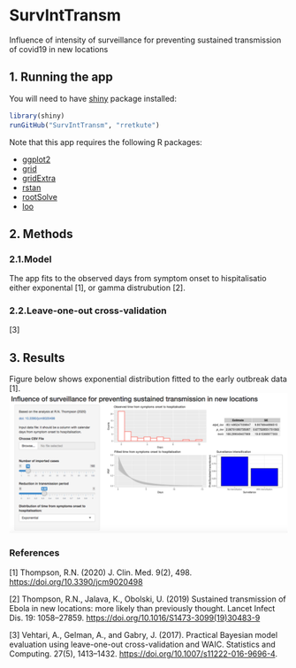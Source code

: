 # SurvIntTransm
Influence of intensity of surveillance for preventing sustained transmission of covid19 in new locations

## 1. Running the app
You will need to have [shiny](https://www.r-project.org/nosvn/pandoc/shiny.html) package installed:
```r
library(shiny)
runGitHub("SurvIntTransm", "rretkute")
```
Note that this app requires the following R packages:
* [ggplot2](https://ggplot2.tidyverse.org/)
* [grid](https://www.rdocumentation.org/packages/grid/versions/3.6.2)
* [gridExtra](https://cran.r-project.org/web/packages/gridExtra/index.html) 
* [rstan](https://github.com/stan-dev/rstan/wiki/RStan-Getting-Started)
* [rootSolve](https://cran.r-project.org/web/packages/rootSolve/index.html)
* [loo](https://cran.r-project.org/web/packages/loo/index.html)

## 2. Methods
###  2.1.Model 
The app fits to the observed days from symptom onset to hispitalisatio either exponental [1], or gamma distrubution [2].

###  2.2.Leave-one-out cross-validation  
[3]

## 3. Results
Figure below shows exponential distribution fitted to the early outbreak data [1].
![](figure/image_app.png)

### References
[1]  Thompson, R.N. (2020) J. Clin. Med.  9(2), 498. https://doi.org/10.3390/jcm9020498 

[2] Thompson, R.N., Jalava, K., Obolski, U. (2019) Sustained transmission of Ebola in new locations: more likely than previously thought. Lancet Infect Dis. 19: 1058–27859. https://doi.org/10.1016/S1473-3099(19)30483-9

[3] Vehtari, A., Gelman, A., and Gabry, J. (2017). Practical Bayesian model evaluation using leave-one-out cross-validation and WAIC. Statistics and Computing. 27(5), 1413–1432. https://doi.org/10.1007/s11222-016-9696-4.

